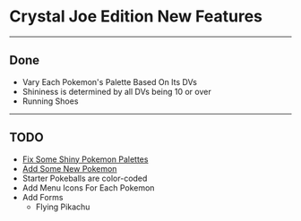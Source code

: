 # Crystal Joe Edition New Features

---

## Done
- Vary Each Pokemon's Palette Based On Its DVs
- Shininess is determined by all DVs being 10 or over
- Running Shoes

---

## TODO
- [Fix Some Shiny Pokemon Palettes](./shiny_changes.md)
- [Add Some New Pokemon](./new_pokemon.md)
- Starter Pokeballs are color-coded
- Add Menu Icons For Each Pokemon
- Add Forms
  - Flying Pikachu